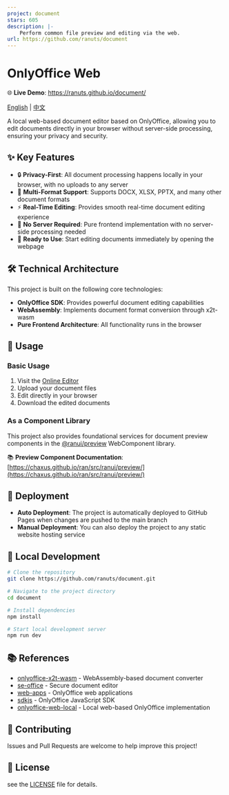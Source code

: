 ```yaml
---
project: document
stars: 605
description: |-
    Perform common file preview and editing via the web.
url: https://github.com/ranuts/document
---
```


# OnlyOffice Web

🌐 **Live Demo**: https://ranuts.github.io/document/

[English](readme.md) | [中文](readme.zh.md)

A local web-based document editor based on OnlyOffice, allowing you to edit documents directly in your browser without server-side processing, ensuring your privacy and security.

## ✨ Key Features

- 🔒 **Privacy-First**: All document processing happens locally in your browser, with no uploads to any server
- 📝 **Multi-Format Support**: Supports DOCX, XLSX, PPTX, and many other document formats
- ⚡ **Real-Time Editing**: Provides smooth real-time document editing experience
- 🚀 **No Server Required**: Pure frontend implementation with no server-side processing needed
- 🎯 **Ready to Use**: Start editing documents immediately by opening the webpage

## 🛠️ Technical Architecture

This project is built on the following core technologies:

- **OnlyOffice SDK**: Provides powerful document editing capabilities
- **WebAssembly**: Implements document format conversion through x2t-wasm
- **Pure Frontend Architecture**: All functionality runs in the browser

## 📖 Usage

### Basic Usage

1. Visit the [Online Editor](https://ranuts.github.io/document/)
2. Upload your document files
3. Edit directly in your browser
4. Download the edited documents

### As a Component Library

This project also provides foundational services for document preview components in the [@ranui/preview](https://www.npmjs.com/package/@ranui/preview) WebComponent library.

📚 **Preview Component Documentation**: [https://chaxus.github.io/ran/src/ranui/preview/](https://chaxus.github.io/ran/src/ranui/preview/)

## 🚀 Deployment

- **Auto Deployment**: The project is automatically deployed to GitHub Pages when changes are pushed to the main branch
- **Manual Deployment**: You can also deploy the project to any static website hosting service

## 🔧 Local Development

```bash
# Clone the repository
git clone https://github.com/ranuts/document.git

# Navigate to the project directory
cd document

# Install dependencies
npm install

# Start local development server
npm run dev
```

## 📚 References

- [onlyoffice-x2t-wasm](https://github.com/cryptpad/onlyoffice-x2t-wasm) - WebAssembly-based document converter
- [se-office](https://github.com/Qihoo360/se-office) - Secure document editor
- [web-apps](https://github.com/ONLYOFFICE/web-apps) - OnlyOffice web applications
- [sdkjs](https://github.com/ONLYOFFICE/sdkjs) - OnlyOffice JavaScript SDK
- [onlyoffice-web-local](https://github.com/sweetwisdom/onlyoffice-web-local) - Local web-based OnlyOffice implementation

## 🤝 Contributing

Issues and Pull Requests are welcome to help improve this project!

## 📄 License

see the [LICENSE](LICENSE) file for details.

